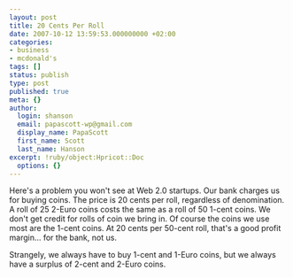 ```yaml
---
layout: post
title: 20 Cents Per Roll
date: 2007-10-12 13:59:53.000000000 +02:00
categories:
- business
- mcdonald's
tags: []
status: publish
type: post
published: true
meta: {}
author:
  login: shanson
  email: papascott-wp@gmail.com
  display_name: PapaScott
  first_name: Scott
  last_name: Hanson
excerpt: !ruby/object:Hpricot::Doc
  options: {}
---
```

<p>Here's a problem you won't see at Web 2.0 startups. Our bank charges us for buying coins. The price is 20 cents per roll, regardless of denomination. A roll of 25 2-Euro coins costs the same as a roll of 50 1-cent coins. We don't get credit for rolls of coin we bring in. Of course the coins we use most are the 1-cent coins. At 20 cents per 50-cent roll, that's a good profit margin... for the bank, not us. </p>
<p>Strangely, we always have to buy 1-cent and 1-Euro coins, but we always have a surplus of 2-cent and 2-Euro coins.</p>

